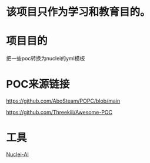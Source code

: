 # 该项目只作为学习和教育目的。
# 项目目的
把一些poc转换为nuclei的yml模板
# POC来源链接
https://github.com/AboSteam/POPC/blob/main

https://github.com/Threekiii/Awesome-POC
# 工具
[Nuclei-AI](https://cloud.projectdiscovery.io/)
